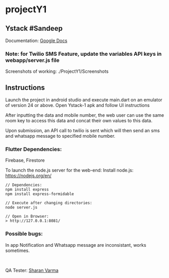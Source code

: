 # projectY1
## Ystack #Sandeep
Documentation: [Google Docs](https://docs.google.com/document/d/1HNPsUDdQm3ldGrIiTa98CT0sv9WR2pAEpK1n4WT3Qic/edit?usp=sharing)

### Note: for Twilio SMS Feature, update the variables API keys in webapp/server.js file

Screenshots of working: ./ProjectY1/Screenshots

## Instructions

Launch the project in android studio and execute main.dart on an emulator of version 24 or above.
Open Ystack-1 apk and follow UI instructions

After inputting the data and mobile number, the web user can use the same room key to access this data and concat their 
own values to this data.

Upon submission, an API call to twilio is sent which will then send an sms and whatsapp message to specified
mobile number.

### Flutter Dependencies:
 Firebase, Firestore


To launch the node.js server for the web-end:
Install node.js: https://nodejs.org/en/

```
// Dependencies: 
npm install express
npm install express-formidable

// Execute after changing directories: 
node server.js 

// Open in Browser:
> http://127.0.0.1:8081/

```

### Possible bugs:
In app Notification and Whatsapp message are inconsistant, works sometimes.

<br>

QA Tester: [Sharan Varma](https://github.com/sharansmv)
